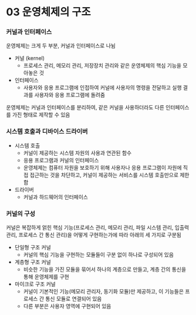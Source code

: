 # 03 운영체제의 구조
### 커널과 인터페이스
운영체제는 크게 두 부분, 커널과 인터페이스로 나뉨
- 커널 (kernel)
    - 프로세스 관리, 메모리 관리, 저장장치 관리와 같은 운영체제의 핵심 기능을 모아놓은 것
- 인터페이스
    - 사용자와 응용 프로그램에 인접하여 커널에 사용자의 명령을 전달하고 실행 결과를 사용자와 응용 프로그램에 돌려줌  

운영체제는 커널과 인터페이스를 분리하여, 같은 커널을 사용하더라도 다른 인터페이스를 가진 형태로 제작할 수 있음

### 시스템 호출과 디바이스 드라이버
- 시스템 호출
    - 커널이 제공하는 시스템 자원의 사용과 연관된 함수  
    - 응용 프로그램과 커널의 인터페이스
    - 운영체제는 컴퓨터 자원을 보호하기 위해 사용자나 응용 프로그램이 자원에 직접 접근하는 것을 차단하고, 커널이 제공하는 서비스를 시스템 호출만으로 제한함
- 드라이버
    - 커널과 하드웨어의 인터페이스

### 커널의 구성
커널은 복잡하게 얽힌 핵심 기능(프로세스 관리, 메모리 관리, 파일 시스템 관리, 입출력 관리, 프로세스 간 통신 관리)을 어떻게 구현하는가에 따라 아래의 세 가지로 구분됨
- 단일형 구조 커널
    - 커널의 핵심 기능을 구현하는 모듈들이 구분 없이 하나로 구성되어 있음
- 계층형 구조 커널
    - 비슷한 기능을 가진 모듈을 묶어서 하나의 계층으로 만들고, 계층 간의 통신을 통해 운영체제를 구현
- 마이크로 구조 커널
    - 커널이 기본적인 기능(메모리 관리자, 동기화 모듈)만 제공하고, 이 기능들은 프로세스 간 통신 모듈로 연결되어 있음
    - 다른 부분은 사용자 영역에 구현되어 있음